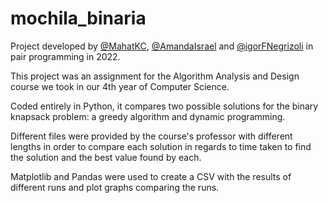 # mochila_binaria

Project developed by  [@MahatKC](https://www.github.com/MahatKC), [@AmandaIsrael](https://www.github.com/AmandaIsrael) and [@igorFNegrizoli](https://www.github.com/igorFNegrizoli) in pair programming in 2022.

This project was an assignment for the Algorithm Analysis and Design course we took in our 4th year of Computer Science.

Coded entirely in Python, it compares two possible solutions for the binary knapsack problem: a greedy algorithm and dynamic programming.

Different files were provided by the course's professor with different lengths in order to compare each solution in regards to time taken to find the solution and the best value found by each.

Matplotlib and Pandas were used to create a CSV with the results of different runs and plot graphs comparing the runs.
